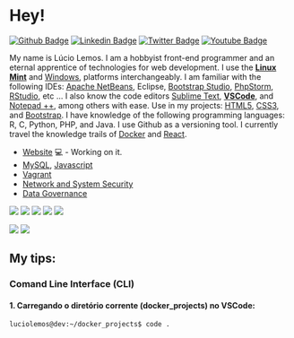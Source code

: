 # Hey!

[![Github Badge](https://img.shields.io/badge/-Github-000?style=flat-square&logo=Github&logoColor=white&link=https://github.com/luciolemos)](https://github.com/luciolemos)
[![Linkedin Badge](https://img.shields.io/badge/-LinkedIn-blue?style=flat-square&logo=Linkedin&logoColor=white&link=https://www.linkedin.com/in/lucio-lemos-a550441a1/)](https://www.linkedin.com/in/lucio-lemos-a550441a1/)
[![Twitter Badge](https://img.shields.io/badge/-Twitter-1ca0f1?style=flat-square&labelColor=1ca0f1&logo=twitter&logoColor=white&link=https://twitter.com/lucciolemos)](https://twitter.com/lucciolemos)
[![Youtube Badge](https://img.shields.io/badge/-YouTube-ff0000?style=flat-square&labelColor=ff0000&logo=youtube&logoColor=white&link=https://studio.youtube.com/channel/UCrNM1nr2nw0lSqMD10m6rLw)](#)

My name is Lúcio Lemos. I am a hobbyist front-end programmer and an eternal apprentice of technologies for web development.
I use the [**Linux Mint**](https://linuxmint.com/) and [Windows](https://www.microsoft.com/pt-br/windows/), platforms interchangeably. I am familiar with the following IDEs: [Apache NetBeans](https://netbeans.apache.org/), Eclipse, [Bootstrap Studio](https://bootstrapstudio.io/), [PhpStorm](https://www.jetbrains.com/pt-br/phpstorm/), [RStudio](https://www.r-project.org/), etc ...
I also know the code editors [Sublime Text](https://www.sublimetext.com/), [**VSCode**](https://code.visualstudio.com/), and [Notepad ++](https://notepad-plus-plus.org/), among others with ease.
Use in my projects: [HTML5](https://developer.mozilla.org/pt-BR/docs/Web/Guide/HTML/HTML5), [CSS3](https://developer.mozilla.org/pt-BR/docs/Web/CSS), and [Bootstrap](https://getbootstrap.com/).
I have knowledge of the following programming languages: R, C, Python, PHP, and Java.
I use Github as a versioning tool.
I currently travel the knowledge trails of [Docker](https://docs.docker.com/) and [React](https://pt-br.reactjs.org/).

- [Website](https://www.luciolemos.com) 💻 - Working on it.
- [MySQL](#), [Javascript](#)
- [Vagrant](#)
- [Network and System Security](#)
- [Data Governance](#)

[![](https://img.shields.io/badge/HTML-5-blue)](#) 
[![](https://img.shields.io/badge/CSS-3-red)](#) 
[![](https://img.shields.io/badge/Bootstrap-5-orange)](#)
[![](https://img.shields.io/badge/Linux_Mint-20.1-orange)](#)
[![](https://img.shields.io/badge/Windows-10-blue)](#)

[![](https://img.shields.io/badge/-Joomla_CMS-red)](#) 
[![](https://img.shields.io/badge/-Wordpress-blue)](#) 
## My tips:
### Comand Line Interface (CLI)
#### 1. Carregando o diretório corrente (docker_projects) no VSCode:
    luciolemos@dev:~/docker_projects$ code .

